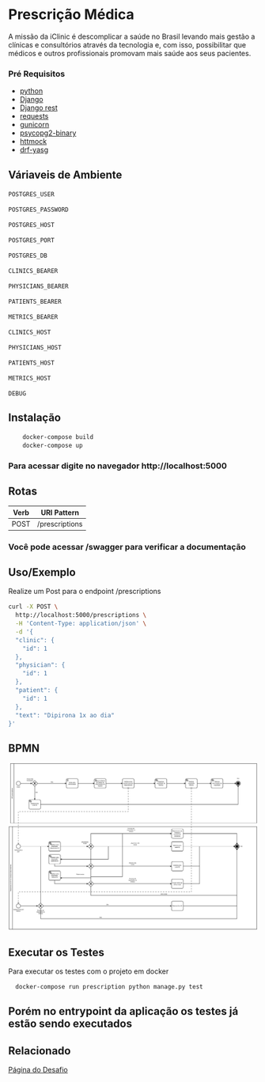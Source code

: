 # Prescrição Médica

A missão da iClinic é descomplicar a saúde no Brasil levando mais gestão a clínicas e consultórios através da tecnologia e, com isso, possibilitar que médicos e outros profissionais promovam mais saúde aos seus pacientes.

### Pré Requisitos
+ [python](https://www.python.org/)
+ [Django](https://www.djangoproject.com/)
+ [Django rest](https://www.django-rest-framework.org/)
+ [requests](https://docs.python-requests.org/en/master/)
+ [gunicorn](https://docs.gunicorn.org/en/stable/run.html)
+ [psycopg2-binary](https://pypi.org/project/psycopg2-binary/)
+ [httmock](https://pypi.org/project/httmock/)
+ [drf-yasg](https://drf-yasg.readthedocs.io/en/stable/)

 ## Váriaveis de Ambiente

`POSTGRES_USER`

`POSTGRES_PASSWORD`

`POSTGRES_HOST`

`POSTGRES_PORT`

`POSTGRES_DB`

`CLINICS_BEARER`

`PHYSICIANS_BEARER`

`PATIENTS_BEARER`

`METRICS_BEARER`

`CLINICS_HOST`

`PHYSICIANS_HOST`

`PATIENTS_HOST`

`METRICS_HOST`

`DEBUG`


## Instalação

```bash 
    docker-compose build
    docker-compose up
```
### **Para acessar digite no navegador http://localhost:5000**
## Rotas

|Verb  |URI Pattern              
:----:|-------------------------|
| POST  | /prescriptions

### **Você pode acessar /swagger para verificar a documentação**

## Uso/Exemplo

Realize um Post para o endpoint /prescriptions 
```bash
curl -X POST \
  http://localhost:5000/prescriptions \
  -H 'Content-Type: application/json' \
  -d '{
  "clinic": {
    "id": 1
  },
  "physician": {
    "id": 1
  },
  "patient": {
    "id": 1
  },
  "text": "Dipirona 1x ao dia"
}'
```

## BPMN

![BPMN](diagram.svg )

  
## Executar os Testes

Para executar os testes com o projeto em docker

```bash
  docker-compose run prescription python manage.py test
```
## **Porém no entrypoint da aplicação os testes já estão sendo executados**

  
## Relacionado


[Página do Desafio](https://github.com/iclinic/iclinic-python-challenge)

  
